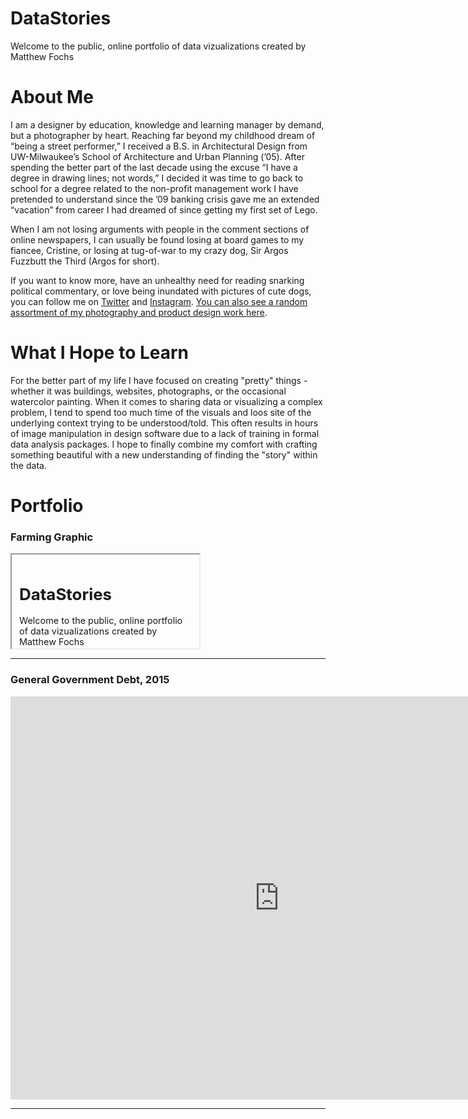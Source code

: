# DataStories
Welcome to the public, online portfolio of data vizualizations created by Matthew Fochs

# About Me
I am a designer by education, knowledge and learning manager by demand, but a photographer by heart. Reaching far beyond my childhood dream of “being a street performer,” I received a B.S. in Architectural Design from UW-Milwaukee’s School of Architecture and Urban Planning (’05). After spending the better part of the last decade using the excuse “I have a degree in drawing lines; not words,” I decided it was time to go back to school for a degree related to the non-profit management work I have pretended to understand since the ’09 banking crisis gave me an extended “vacation” from career I had dreamed of since getting my first set of Lego.

When I am not losing arguments with people in the comment sections of online newspapers, I can usually be found losing at board games to my fiancee, Cristine, or losing at tug-of-war to my crazy dog, Sir Argos Fuzzbutt the Third (Argos for short).

If you want to know more, have an unhealthy need for reading snarking political commentary, or love being inundated with pictures of cute dogs, you can follow me on <a href="https://www.twitter.com/mrfochs?lang-en" target="_blank">Twitter</a> and <a href="https://www.instagram.com/mrfochs/" target="_blank">Instagram</a>. <a href="https://photos.app.goo.gl/3zjDWuRpvKBpBrjs8" target="_blank">You can also see a random assortment of my photography and product design work here</a>.

# What I Hope to Learn
For the better part of my life I have focused on creating "pretty" things - whether it was buildings, websites, photographs, or the occasional watercolor painting. When it comes to sharing data or visualizing a complex problem, I tend to spend too much time of the visuals and loos site of the underlying context trying to be understood/told. This often results in hours of image manipulation in design software due to a lack of training in formal data analysis packages. I hope to finally combine my comfort with crafting something beautiful with a new understanding of finding the "story" within the data.

# Portfolio

<h3>Farming Graphic</h3>
  <p><iframe src="#"><a href="#"> </a></iframe></p>
<hr>
<h3>General Government Debt, 2015</h3>
  <p><iframe src="https://data.oecd.org/chart/5sm0" width="860" height="645" style="border: 0" mozallowfullscreen="true" webkitallowfullscreen="true" allowfullscreen="true"><a href="https://data.oecd.org/chart/5sm0" target="_blank">OECD Chart: Total, % of GDP, Annual, 2015</a></iframe></p>
<hr>
